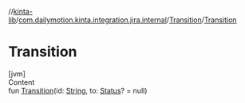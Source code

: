 //[kinta-lib](../../../index.md)/[com.dailymotion.kinta.integration.jira.internal](../index.md)/[Transition](index.md)/[Transition](-transition.md)



# Transition  
[jvm]  
Content  
fun [Transition](-transition.md)(id: [String](https://kotlinlang.org/api/latest/jvm/stdlib/kotlin/-string/index.html), to: [Status](../-status/index.md)? = null)  



